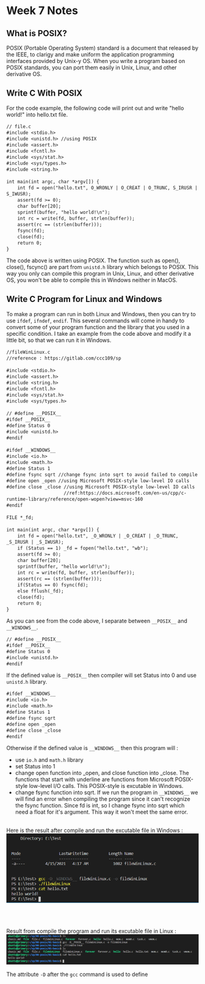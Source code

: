 # Week 7 Notes
## What is POSIX?
POSIX (Portable Operating System) standard is a  document that released by the IEEE, to clarigy and make uniform the application programming interfaces provided by Unix-y OS. When you write a program based on POSIX standards, you can port them easily in Unix, Linux, and other derivative OS.

## Write C With POSIX
For the code example, the following code will print out and write "hello world!" into hello.txt file.
```
// file.c
#include <stdio.h>
#include <unistd.h> //using POSIX
#include <assert.h>
#include <fcntl.h>
#include <sys/stat.h>
#include <sys/types.h>
#include <string.h>

int main(int argc, char *argv[]) {
    int fd = open("hello.txt", O_WRONLY | O_CREAT | O_TRUNC, S_IRUSR | S_IWUSR);
    assert(fd >= 0);
    char buffer[20];
    sprintf(buffer, "hello world!\n");
    int rc = write(fd, buffer, strlen(buffer));
    assert(rc == (strlen(buffer)));
    fsync(fd);
    close(fd);
    return 0;
}
```
The code above is written using POSIX. The function such as open(), close(), fscync() are part from `unistd.h` library which belongs to POSIX. This way you only can compile this program in Unix, Linux, and other derivative OS, you won't be able to compile this in Windows neither in MacOS.

## Write C Program for Linux and Windows
To make a program can run in both Linux and Windows, then you can try to use `ifdef`, `ifndef`, `endif`. This several commands will come in handy to convert some of your program function and the library that you used in a specific condition. I take an example from the code above and modify it a little bit, so that we can run it in Windows.

```
//fileWinLinux.c
//reference : https://gitlab.com/ccc109/sp

#include <stdio.h>
#include <assert.h>
#include <string.h>
#include <fcntl.h>
#include <sys/stat.h>
#include <sys/types.h>

// #define __POSIX__
#ifdef __POSIX__
#define Status 0
#include <unistd.h>
#endif

#ifdef __WINDOWS__
#include <io.h>
#include <math.h>
#define Status 1
#define fsync sqrt //change fsync into sqrt to avoid failed to compile
#define open _open //using Microsoft POSIX-style low-level IO calls
#define close _close //using Microsoft POSIX-style low-level IO calls
                     //ref:https://docs.microsoft.com/en-us/cpp/c-runtime-library/reference/open-wopen?view=msvc-160
#endif

FILE *_fd;

int main(int argc, char *argv[]) {
    int fd = open("hello.txt", _O_WRONLY | _O_CREAT | _O_TRUNC, _S_IRUSR | _S_IWUSR);
    if (Status == 1) _fd = fopen("hello.txt", "wb");
    assert(fd >= 0);
    char buffer[20];
    sprintf(buffer, "hello world!\n");
    int rc = write(fd, buffer, strlen(buffer));
    assert(rc == (strlen(buffer)));
    if(Status == 0) fsync(fd);
    else fflush(_fd);
    close(fd);
    return 0;
}
```
As you can see from the code above, I separate between `__POSIX__` and `__WINDOWS__`.

```
// #define __POSIX__
#ifdef __POSIX__
#define Status 0
#include <unistd.h>
#endif
```
If the defined value is `__POSIX__` then compiler will set Status into 0 and use `unistd.h` library.
```
#ifdef __WINDOWS__
#include <io.h>
#include <math.h>
#define Status 1
#define fsync sqrt
#define open _open
#define close _close
#endif
```
Otherwise if the defined value is `__WINDOWS__` then this program will :
* use `io.h` and `math.h` library
* set Status into 1
* change open function into _open, and close function into _close. The functions that start with underline are functions from Microsoft POSIX-style low-level I/O calls. This POSIX-style is excutable in Windows.
* change fsync function into sqrt. If we run the program in `__WINDOWS__` we will find an error when compiling the program since it can't recognize the fsync function. Since fd is int, so I change fsync into sqrt which need a float for it's argument. This way it won't meet the same error.

<br>
Here is the result after compile and run the excutable file in Windows :
<img src="winFileC.PNG" alt="for code 1" title="for code 1" width="550" />

<br><br>

Result from compile the program and run its excutable file in Linux :
<img src="linFileC.PNG" alt="for code 1" title="for code 1" width="900" />

The attribute `-D` after the `gcc` command is used to define